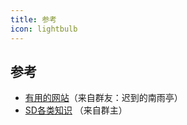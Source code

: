 ```yaml
---
title: 参考
icon: lightbulb
---
```


## 参考

- [有用的网站](website.md)（来自群友：迟到的南雨亭）
- [SD各类知识](https://docs.qq.com/doc/p/230e7ada2a60d8e347d639edd5521f5e62332fe9) （来自群主）
